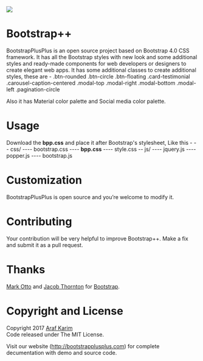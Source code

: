 <img src=".../bootstrap-plus-plus-social.png">

# Bootstrap++
BootstrapPlusPlus is an open source project based on Bootstrap 4.0 CSS framework. It has all the Bootstrap styles with new look and some additional styles and ready-made components for web developers or designers to create elegant web apps. 
It has some additional classes to create additional styles, these are - 
.btn-rounded
.btn-circle 
.btn-floating
.card-testimonial
.carousel-caption-centered
.modal-top
.modal-right
.modal-bottom
.modal-left
.pagination-circle

Also it has Material color palette and Social media color palette.

# Usage
Download the <b>bpp.css</b> and place it after Bootstrap's stylesheet, Like this - 
-- css/
---- bootstrap.css
---- <b>bpp.css</b>
---- style.css
-- js/
---- jquery.js
---- popper.js
---- bootstrap.js

# Customization 
BootstrapPlusPlus is open source and you’re welcome to modify it.

# Contributing 
Your contribution will be very helpful to improve Bootstrap++. Make a fix and submit it as a pull request.

# Thanks
<a href="https://github.com/mdo" target="_blank">Mark Otto</a> and <a href="https://github.com/fat" target="_blank">Jacob Thornton</a> for <a href="https://github.com/twbs/bootstrap" target="_blank">Bootstrap</a>.
 
# Copyright and License  
Copyright 2017 <a href="http://arafkarim.github.io">Araf Karim</a><br/>
Code released under The MIT License.

Visit our website (http://bootstrapplusplus.com) for complete decumentation with demo and source code.
